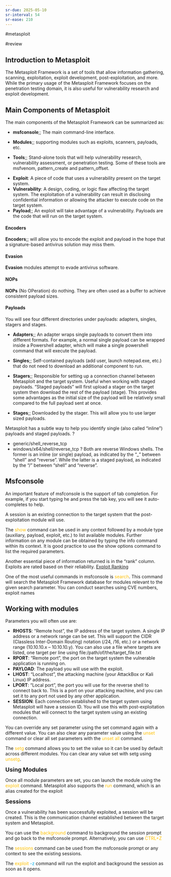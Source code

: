 ```yaml
---
sr-due: 2025-05-10
sr-interval: 54
sr-ease: 210
---
```


#metasploit

#review 


## Introduction to Metasploit

The Metasploit Framework is a set of tools that allow information gathering, scanning, exploitation, exploit development, post-exploitation, and more. While the primary usage of the Metasploit Framework focuses on the penetration testing domain, it is also useful for vulnerability research and exploit development.

## Main Components of Metasploit

The main components of the Metasploit Framework can be summarized as:

- **msfconsole**;; The main command-line interface.
<!--SR:!2025-09-13,151,270-->
- **Modules**;; supporting modules such as exploits, scanners, payloads, etc.
<!--SR:!2025-04-26,4,130-->
- **Tools**;; Stand-alone tools that will help vulnerability research, vulnerability assessment, or penetration testing. Some of these tools are msfvenom, pattern_create and pattern_offset.
<!--SR:!2025-04-26,4,130-->
- **Exploit**: A piece of code that uses a vulnerability present on the target system.
- **Vulnerability**: A design, coding, or logic flaw affecting the target system. The exploitation of a vulnerability can result in disclosing confidential information or allowing the attacker to execute code on the target system.
- **Payload**;; An exploit will take advantage of a vulnerability. Payloads are the code that will run on the target system.
<!--SR:!2025-07-13,89,230-->

#### Encoders

**Encoders**;; will allow you to encode the exploit and payload in the hope that a signature-based antivirus solution may miss them.
<!--SR:!2025-06-07,79,230-->

#### Evasion

**Evasion** modules attempt to evade antivirus software. 
#### NOPs

**NOPs** (No OPeration) do nothing. They are often used as a buffer to achieve consistent payload sizes.

#### Payloads

You will see four different directories under payloads: adapters, singles, stagers and stages.

- **Adapters**;; An adapter wraps single payloads to convert them into different formats. For example, a normal single payload can be wrapped inside a Powershell adapter, which will make a single powershell command that will execute the payload.
<!--SR:!2025-04-25,3,130-->
- **Singles**;; Self-contained payloads (add user, launch notepad.exe, etc.) that do not need to download an additional component to run.
<!--SR:!2025-04-29,14,170-->
- **Stagers**;; Responsible for setting up a connection channel between Metasploit and the target system. Useful when working with staged payloads. “Staged payloads” will first upload a stager on the target system then download the rest of the payload (stage). This provides some advantages as the initial size of the payload will be relatively small compared to the full payload sent at once.
<!--SR:!2025-05-03,18,150-->
- **Stages**;; Downloaded by the stager. This will allow you to use larger sized payloads.
<!--SR:!2025-06-18,57,190-->

Metasploit has a subtle way to help you identify single (also called “inline”) payloads and staged payloads.
?
- generic/shell_reverse_tcp
- windows/x64/shell/reverse_tcp
?
Both are reverse Windows shells. The former is an inline (or single) payload, as indicated by the “\_” between “shell” and “reverse”. While the latter is a staged payload, as indicated by the “/” between “shell” and “reverse”.
<!--SR:!2025-04-30,15,193-->

## Msfconsole

An important feature of msfconsole is the support of tab completion. For example, if you start typing he and press the tab key, you will see it auto-completes to help.

A session is an existing connection to the target system that the post-exploitation module will use.

The <span style="color:rgb(255, 192, 0)">show</span> command can be used in any context followed by a module type (auxiliary, payload, exploit, etc.) to list available modules. Further information on any module can be obtained by typing the info command within its context. It is good practice to use the show options command to list the required parameters.

Another essential piece of information returned is in the “rank” column. Exploits are rated based on their reliability. [Exploit Ranking]([https://github.com/rapid7/metasploit-framework/wiki/Exploit-Ranking](https://github.com/rapid7/metasploit-framework/wiki/Exploit-Ranking))

One of the most useful commands in msfconsole is <span style="color:rgb(255, 192, 0)">search</span>. This command will search the Metasploit Framework database for modules relevant to the given search parameter. You can conduct searches using CVE numbers, exploit names

## Working with modules

Parameters you will often use are:

- **RHOSTS**: “Remote host”, the IP address of the target system. A single IP address or a network range can be set. This will support the CIDR (Classless Inter-Domain Routing) notation (/24, /16, etc.) or a network range (10.10.10.x – 10.10.10.y). You can also use a file where targets are listed, one target per line using file:/path/of/the/target_file.txt
- **RPORT**: “Remote port”, the port on the target system the vulnerable application is running on.
- **PAYLOAD**: The payload you will use with the exploit.
- **LHOST**: “Localhost”, the attacking machine (your AttackBox or Kali Linux) IP address.
- **LPORT**: “Local port”, the port you will use for the reverse shell to connect back to. This is a port on your attacking machine, and you can set it to any port not used by any other application.
- **SESSION**: Each connection established to the target system using Metasploit will have a session ID. You will use this with post-exploitation modules that will connect to the target system using an existing connection.

You can override any set parameter using the set command again with a different value. You can also clear any parameter value using the <span style="color:rgb(255, 192, 0)">unset</span> command or clear all set parameters with the <span style="color:rgb(255, 192, 0)">unset all</span> command.

The <span style="color:rgb(255, 192, 0)">setg</span> command allows you to set the value so it can be used by default across different modules. You can clear any value set with setg using <span style="color:rgb(255, 192, 0)">unsetg</span>.

<b><font size = 4>Using Modules</font></b>

Once all module parameters are set, you can launch the module using the <span style="color:rgb(255, 192, 0)">exploit</span> command. Metasploit also supports the <span style="color:rgb(255, 192, 0)">run</span> command, which is an alias created for the exploit


<b><font size = 4>Sessions</font></b>

Once a vulnerability has been successfully exploited, a session will be created. This is the communication channel established between the target system and Metasploit.

You can use the <span style="color:rgb(255, 192, 0)">background</span> command to background the session prompt and go back to the msfconsole prompt. Alternatively, you can use <span style="color:rgb(255, 192, 0)">CTRL+Z</span>

The <span style="color:rgb(255, 192, 0)">sessions</span> command can be used from the msfconsole prompt or any context to see the existing sessions.

The <span style="color:rgb(255, 192, 0)">exploit</span> <span style="color:rgb(0, 176, 240)">-z </span>command will run the exploit and background the session as soon as it opens.